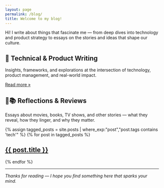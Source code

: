 ```yaml
---
layout: page
permalink: /blog/
title: Welcome to my blog!
---
```

Hi! I write about things that fascinate me — from deep dives into technology and product strategy to essays on the stories and ideas that shape our culture.

## 📌 Technical & Product Writing
Insights, frameworks, and explorations at the intersection of technology, product management, and real-world impact.

[Read more »](#) <!-- Add your link here -->

## 🎥📚 Reflections & Reviews
Essays about movies, books, TV shows, and other stories — what they reveal, how they linger, and why they matter.

<div class="posts">
  {% assign tagged_posts = site.posts | where_exp:"post","post.tags contains 'tech'" %}
  {% for post in tagged_posts %}
    <h2><a href="{{ site.baseurl }}{{ post.url }}">{{ post.title }}</a></h2>
  {% endfor %}
</div>

---

_Thanks for reading — I hope you find something here that sparks your mind._

